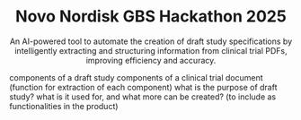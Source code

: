 <h1 align="center">Novo Nordisk GBS Hackathon 2025</h1>
<p align="center">An AI-powered tool to automate the creation of draft study specifications by intelligently extracting and structuring information from clinical trial PDFs, improving efficiency and accuracy.</p>

components of a draft study
components of a clinical trial document (function for extraction of each component)
what is the purpose of draft study? what is it used for, and what more can be created? (to include as functionalities in the product)

